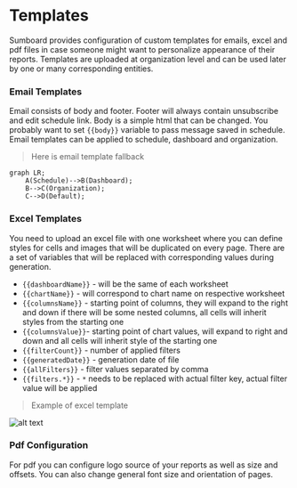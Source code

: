 # Templates
Sumboard provides configuration of custom templates for emails, excel and pdf files in case someone might want to personalize appearance of their reports. Templates are uploaded at organization level and can be used later by one or many corresponding entities.

### Email Templates

Email consists of body and footer. Footer will always contain unsubscribe and edit schedule link. Body is a simple html that can be changed. You probably want to set `{{body}}` variable to pass message saved in schedule. Email templates can be applied to schedule, dashboard and organization.

> Here is email template fallback

```mermaid
graph LR;
    A(Schedule)-->B(Dashboard);
    B-->C(Organization);
    C-->D(Default);
```

### Excel Templates

You need to upload an excel file with one worksheet where you can define styles for cells and images that will be duplicated on every page. There are a set of variables that will be replaced with corresponding values during generation.

* `{{dashboardName}}` - will be the same of each worksheet
* `{{chartName}}` - will correspond to chart name on respective worksheet
* `{{columnsName}}` - starting point of columns, they will expand to the right and down if there will be some nested columns, all cells will inherit styles from the starting one
* `{{columnsValue}}`- starting point of chart values, will expand to right and down and all cells will inherit style of the starting one
* `{{filterCount}}` - number of applied filters
* `{{generatedDate}}` - generation date of file
* `{{allFilters}}` - filter values separated by comma
* `{{filters.*}}` - `*` needs to be replaced with actual filter key, actual filter value will be applied 

> Example of excel template

![alt text](/excel-template-demo.png)

### Pdf Configuration

For pdf you can configure logo source of your reports as well as size and offsets. You can also change general font size and orientation of pages.

